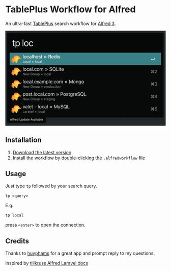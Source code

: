 # TablePlus Workflow for Alfred

An ultra-fast [TablePlus](https://tableplus.io) search workflow for [Alfred 3](https://www.alfredapp.com).

![Screenshot](screenshot.png)

## Installation

1. [Download the latest version](https://github.com/chrisrenga/alfred-tableplus/releases/latest)
2. Install the workflow by double-clicking the `.alfredworkflow` file

## Usage

Just type `tp` followed by your search query.

```
tp <query>
```

E.g.
```
tp local
```

press `<enter>` to open the connection.

## Credits
Thanks to [huyphams](https://github.com/huyphams) for a great app and prompt reply to my questions.

Inspired by [tillkruss Alfred Laravel docs](https://github.com/tillkruss/alfred-laravel-docs)